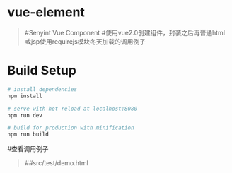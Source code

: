# vue-element

> #Senyint Vue Component
> #使用vue2.0创建组件，封装之后再普通html或jsp使用requirejs模块冬天加载的调用例子

# Build Setup
``` bash
# install dependencies
npm install

# serve with hot reload at localhost:8080
npm run dev

# build for production with minification
npm run build

```

#查看调用例子

>##src/test/demo.html
